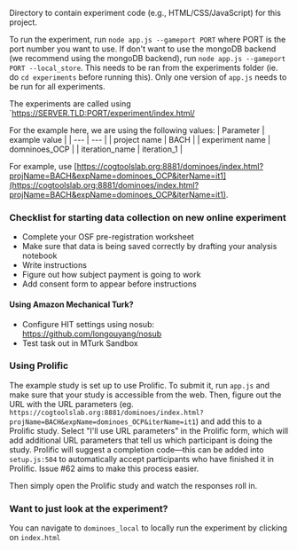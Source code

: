 Directory to contain experiment code (e.g., HTML/CSS/JavaScript) for this project.

To run the experiment, run `node app.js --gameport PORT` where PORT is the port number you want to use. If don't want to use the mongoDB backend (we recommend using the mongoDB backend), run `node app.js --gameport PORT --local_store`. 
This needs to be ran from the experiments folder (ie. do `cd experiments` before running this).
Only one version of `app.js` needs to be run for all experiments.

The experiments are called using `https://SERVER.TLD:PORT/experiment/index.html/

For the example here, we are using the following values:
| Parameter | example value |
| --- | --- |
| project name | BACH |
| experiment name | domninoes_OCP |
| iteration_name | iteration_1 |

For example, use [https://cogtoolslab.org:8881/dominoes/index.html?projName=BACH&expName=dominoes_OCP&iterName=it1](https://cogtoolslab.org:8881/dominoes/index.html?projName=BACH&expName=dominoes_OCP&iterName=it1).

### Checklist for starting data collection on new online experiment
- Complete your OSF pre-registration worksheet
- Make sure that data is being saved correctly by drafting your analysis notebook
- Write instructions
- Figure out how subject payment is going to work
- Add consent form to appear before instructions

#### Using Amazon Mechanical Turk?
- Configure HIT settings using nosub: https://github.com/longouyang/nosub
- Test task out in MTurk Sandbox

### Using Prolific
The example study is set up to use Prolific. To submit it, run `app.js` and make sure that your study is accessible from the web.
Then, figure out the URL with the URL parameters (eg. `https://cogtoolslab.org:8881/dominoes/index.html?projName=BACH&expName=dominoes_OCP&iterName=it1`) and add this to a Prolific study.
Select "I'll use URL parameters" in the Prolific form, which will add additional URL parameters that tell us which participant is doing the study.
Prolific will suggest a completion code—this can be added into `setup.js:504` to automatically accept participants who have finished it in Prolific. 
Issue #62 aims to make this process easier.

Then simply open the Prolific study and watch the responses roll in.


### Want to just look at the experiment? 
You can navigate to `dominoes_local` to locally run the experiment by clicking on `index.html`
